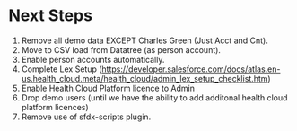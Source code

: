 # Next Steps

1. Remove all demo data EXCEPT Charles Green (Just Acct and Cnt).
2. Move to CSV load from Datatree (as person account).
3. Enable person accounts automatically.
4. Complete Lex Setup (https://developer.salesforce.com/docs/atlas.en-us.health_cloud.meta/health_cloud/admin_lex_setup_checklist.htm)
5. Enable Health Cloud Platform licence to Admin
6. Drop demo users (until we have the ability to add additonal health cloud platform licences)
7. Remove use of sfdx-scripts plugin.